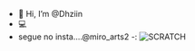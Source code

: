 - 👋 Hi, I’m @Dhziin
- 💻
- segue no insta....@miro_arts2
-:
![SCRATCH](https://img.shields.io/badge/Scratch-4D97FF?style=for-the-badge&logo=Scratch&logoColor=white)




<amg scr="https://img.shields.io/badge/JavaScript-323330?style=for-the-badge&logo=javascript&logoColor=F7DF1E">
